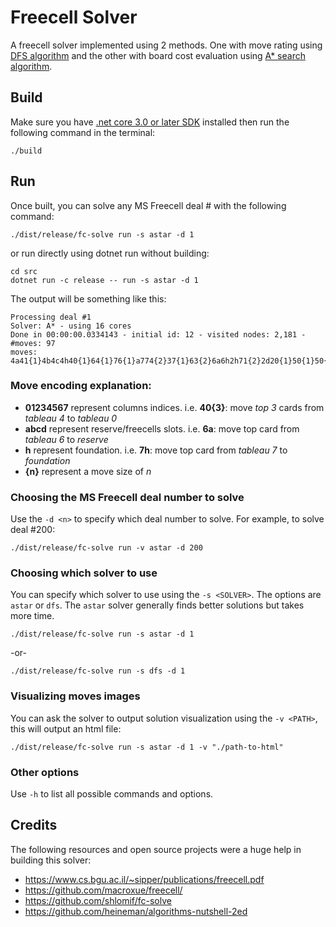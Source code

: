 # Freecell Solver

A freecell solver implemented using 2 methods. One with move rating using [DFS algorithm](https://en.wikipedia.org/wiki/Depth-first_search) and the other with board cost evaluation using [A* search algorithm](https://en.wikipedia.org/wiki/A*_search_algorithm).

## Build

Make sure you have [.net core 3.0 or later SDK](https://dotnet.microsoft.com/download) installed then run the following command in the terminal:

```
./build
```

## Run

Once built, you can solve any MS Freecell deal # with the following command:

```
./dist/release/fc-solve run -s astar -d 1
```

or run directly using dotnet run without building:

```
cd src
dotnet run -c release -- run -s astar -d 1
```

The output will be something like this:

```
Processing deal #1
Solver: A* - using 16 cores
Done in 00:00:00.0334143 - initial id: 12 - visited nodes: 2,181 - #moves: 97
moves: 4a41{1}4b4c4h40{1}64{1}76{1}a774{2}37{1}63{2}6a6h2h71{2}2d20{1}50{1}50{1}5h0h5h7h7hbh56{1}7h05{4}27{1}23{1}d21h01{1}43{3}a404{1}0h0h4h37{4}30{3}13{4}1a21{2}a220{2}c212{3}1h50{5}15{1}1a1h0h4h0h0h7ha431{5}34{1}35{1}3h0h1h7h0h1h0h1h2h2h13{2}61{2}6h7h0h3h7h0h2h3h7h0h2h3h4h02{2}0h1h2h5h1h2h4h5h
```

### Move encoding explanation:

* **01234567** represent columns indices. i.e. **40{3}**: move *top 3* cards from *tableau 4* to *tableau 0*
* **abcd** represent reserve/freecells slots. i.e. **6a**: move top card from *tableau 6* to *reserve*
* **h** represent foundation. i.e. **7h**: move top card from *tableau 7* to *foundation*
* **{n}** represent a move size of *n*

### Choosing the MS Freecell deal number to solve

Use the `-d <n>` to specify which deal number to solve. For example, to solve deal #200:

```
./dist/release/fc-solve run -v astar -d 200
```

### Choosing which solver to use

You can specify which solver to use using the `-s <SOLVER>`. The options are `astar` or `dfs`. The `astar` solver generally finds better solutions but takes more time.

```
./dist/release/fc-solve run -s astar -d 1
```
-or-
```
./dist/release/fc-solve run -s dfs -d 1
```

### Visualizing moves images

You can ask the solver to output solution visualization using the `-v <PATH>`, this will output an html file:

```
./dist/release/fc-solve run -s astar -d 1 -v "./path-to-html"
```

### Other options

Use `-h` to list all possible commands and options.

## Credits

The following resources and open source projects were a huge help in building this solver:

* https://www.cs.bgu.ac.il/~sipper/publications/freecell.pdf
* https://github.com/macroxue/freecell/
* https://github.com/shlomif/fc-solve
* https://github.com/heineman/algorithms-nutshell-2ed
